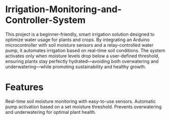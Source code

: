 # Irrigation-Monitoring-and-Controller-System
This project is a beginner-friendly, smart irrigation solution designed to optimize water usage for plants and crops. By integrating an Arduino microcontroller with soil moisture sensors and a relay-controlled water pump, it automates irrigation based on real-time soil conditions. The system activates only when moisture levels drop below a user-defined threshold, ensuring plants stay perfectly hydrated—avoiding both overwatering and underwatering—while promoting sustainability and healthy growth. 
# Features
Real-time soil moisture monitoring with easy-to-use sensors.
Automatic pump activation based on a set moisture threshold.
Prevents overwatering and underwatering for optimal plant health.
